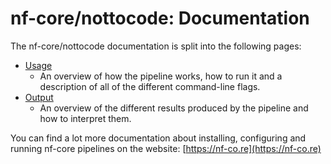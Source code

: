 # nf-core/nottocode: Documentation

The nf-core/nottocode documentation is split into the following pages:

- [Usage](usage.md)
  - An overview of how the pipeline works, how to run it and a description of all of the different command-line flags.
- [Output](output.md)
  - An overview of the different results produced by the pipeline and how to interpret them.

You can find a lot more documentation about installing, configuring and running nf-core pipelines on the website: [https://nf-co.re](https://nf-co.re)
